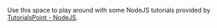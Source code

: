 Use this space to play around with some NodeJS tutorials provided by [TutorialsPoint - NodeJS](http://www.tutorialspoint.com/nodejs/).
